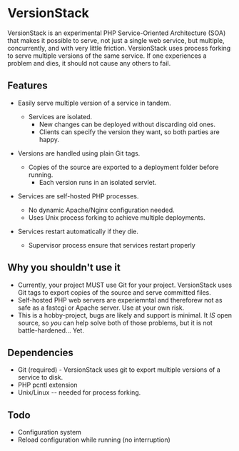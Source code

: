 
VersionStack
============

VersionStack is an experimental PHP Service-Oriented Architecture (SOA) that makes it possible to serve,
not just a single web service, but multiple, concurrently, and with very little friction. VersionStack 
uses process forking to serve multiple versions of the same service. If one experiences a problem and
dies, it should not cause any others to fail.


Features
--------
 * Easily serve multiple version of a service in tandem.
   - Services are isolated.
	 - New changes can be deployed without discarding old ones.
	 - Clients can specify the version they want, so both parties are happy.

 * Versions are handled using plain Git tags.
   - Copies of the source are exported to a deployment folder before running.
	 - Each version runs in an isolated servlet.

 * Services are self-hosted PHP processes. 
   - No dynamic Apache/Nginx configuration needed.
   - Uses Unix process forking to achieve multiple deployments.

 * Services restart automatically if they die. 
   - Supervisor process ensure that services restart properly

Why you shouldn't use it
------------------------
 * Currently, your project MUST use Git for your project. VersionStack uses Git tags to export copies of the
   source and serve committed files. 
 * Self-hosted PHP web servers are experiemntal and thereforew not as safe as a fastcgi or Apache server. 
   Use at your own risk. 
 * This is a hobby-project, bugs are likely and support is minimal. It *IS* open source, so *you* can help
   solve both of those problems, but it is not battle-hardened... Yet.
   

Dependencies
-----------
 * Git (required) - VersionStack uses git to export multiple versions of a service to disk.
 * PHP pcntl extension 
 * Unix/Linux -- needed for process forking.


Todo
----
 * Configuration system
 * Reload configuration while running (no interruption)

